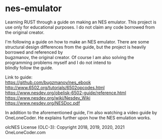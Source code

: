 # nes-emulator
Learning RUST through a guide on making an NES emulator.
This project is use only for educational purposes. I do not claim any code borrowed from the original creator.  

I'm following a guide on how to make an NES emulator. 
There are some structural design differences from the guide, but the project is heavily borrowed and referenced by  
bugzmanov, the original creator. Of course I am also solving the programming problems myself and I do not intend to   
blindly follow the guide.  
  
Link to guide:  
https://github.com/bugzmanov/nes_ebook  
http://www.6502.org/tutorials/6502opcodes.html  
https://www.nesdev.org/obelisk-6502-guide/reference.html  
https://www.nesdev.org/wiki/Nesdev_Wiki  
https://www.nesdev.org/NESDoc.pdf  
  
In addition to the aforementioned guide, I'm also watching a video guide by OneLoneCoder. He explains further upon how the NES emulation works.

olcNES License (OLC-3):
Copyright 2018, 2019, 2020, 2021 OneLoneCoder.com